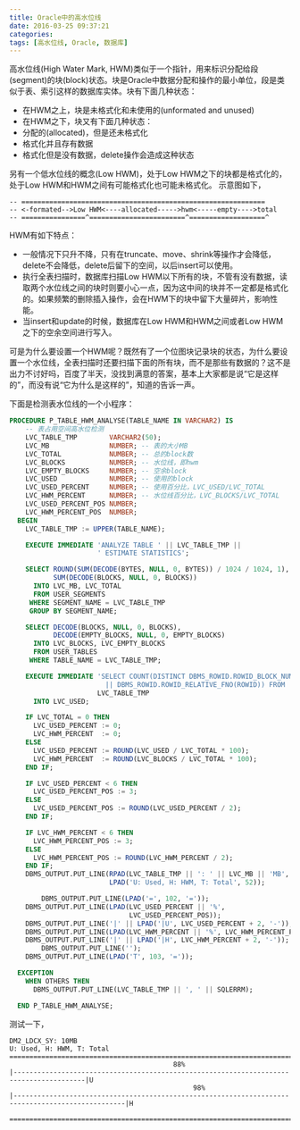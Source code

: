 ```yaml
---
title: Oracle中的高水位线
date: 2016-03-25 09:37:21
categories:
tags: [高水位线, Oracle, 数据库]
---
```

高水位线(High Water Mark, HWM)类似于一个指针，用来标识分配给段(segment)的块(block)状态。块是Oracle中数据分配和操作的最小单位，段是类似于表、索引这样的数据库实体。块有下面几种状态：
- 在HWM之上，块是未格式化和未使用的(unformated and unused)
- 在HWM之下，块又有下面几种状态：
 - 分配的(allocated)，但是还未格式化
 - 格式化并且存有数据
 - 格式化但是没有数据，delete操作会造成这种状态

另有一个低水位线的概念(Low HWM)，处于Low HWM之下的块都是格式化的，处于Low HWM和HWM之间有可能格式化也可能未格式化。
示意图如下，
```
-- =============================================================
-- <-formated-->Low HWM<----allocated----->hwm<-----empty---->total
-- ================^========================^===================^
```
HWM有如下特点：

- 一般情况下只升不降，只有在truncate、move、shrink等操作才会降低，delete不会降低，delete后留下的空间，以后insert可以使用。
- 执行全表扫描时，数据库扫描Low HWM以下所有的块，不管有没有数据，读取两个水位线之间的块时则要小心一点，因为这中间的块并不一定都是格式化的。如果频繁的删除插入操作，会在HWM下的块中留下大量碎片，影响性能。
- 当insert和update的时候，数据库在Low HWM和HWM之间或者Low HWM之下的空余空间进行写入。


可是为什么要设置一个HWM呢？既然有了一个位图块记录块的状态，为什么要设置一个水位线，全表扫描时还要扫描下面的所有块，而不是那些有数据的？这不是出力不讨好吗，百度了半天，没找到满意的答案，基本上大家都是说“它是这样的”，而没有说“它为什么是这样的”，知道的告诉一声。

下面是检测表水位线的一个小程序：
```sql
PROCEDURE P_TABLE_HWM_ANALYSE(TABLE_NAME IN VARCHAR2) IS
    -- 表占用空间高水位检测
    LVC_TABLE_TMP        VARCHAR2(50);
    LVC_MB               NUMBER; -- 表的大小MB
    LVC_TOTAL            NUMBER; -- 总的block数
    LVC_BLOCKS           NUMBER; -- 水位线，即hwm
    LVC_EMPTY_BLOCKS     NUMBER; -- 空余block
    LVC_USED             NUMBER; -- 使用的block
    LVC_USED_PERCENT     NUMBER; -- 使用百分比，LVC_USED/LVC_TOTAL
    LVC_HWM_PERCENT      NUMBER; -- 水位线百分比，LVC_BLOCKS/LVC_TOTAL
    LVC_USED_PERCENT_POS NUMBER;
    LVC_HWM_PERCENT_POS  NUMBER;
  BEGIN
    LVC_TABLE_TMP := UPPER(TABLE_NAME);

    EXECUTE IMMEDIATE 'ANALYZE TABLE ' || LVC_TABLE_TMP ||
                      ' ESTIMATE STATISTICS';

    SELECT ROUND(SUM(DECODE(BYTES, NULL, 0, BYTES)) / 1024 / 1024, 1),
           SUM(DECODE(BLOCKS, NULL, 0, BLOCKS))
      INTO LVC_MB, LVC_TOTAL
      FROM USER_SEGMENTS
     WHERE SEGMENT_NAME = LVC_TABLE_TMP
     GROUP BY SEGMENT_NAME;

    SELECT DECODE(BLOCKS, NULL, 0, BLOCKS),
           DECODE(EMPTY_BLOCKS, NULL, 0, EMPTY_BLOCKS)
      INTO LVC_BLOCKS, LVC_EMPTY_BLOCKS
      FROM USER_TABLES
     WHERE TABLE_NAME = LVC_TABLE_TMP;

    EXECUTE IMMEDIATE 'SELECT COUNT(DISTINCT DBMS_ROWID.ROWID_BLOCK_NUMBER(ROWID)
                        || DBMS_ROWID.ROWID_RELATIVE_FNO(ROWID)) FROM ' ||
                      LVC_TABLE_TMP
      INTO LVC_USED;

    IF LVC_TOTAL = 0 THEN
      LVC_USED_PERCENT := 0;
      LVC_HWM_PERCENT  := 0;
    ELSE
      LVC_USED_PERCENT := ROUND(LVC_USED / LVC_TOTAL * 100);
      LVC_HWM_PERCENT  := ROUND(LVC_BLOCKS / LVC_TOTAL * 100);
    END IF;

    IF LVC_USED_PERCENT < 6 THEN
      LVC_USED_PERCENT_POS := 3;
    ELSE
      LVC_USED_PERCENT_POS := ROUND(LVC_USED_PERCENT / 2);
    END IF;

    IF LVC_HWM_PERCENT < 6 THEN
      LVC_HWM_PERCENT_POS := 3;
    ELSE
      LVC_HWM_PERCENT_POS := ROUND(LVC_HWM_PERCENT / 2);
    END IF;
    DBMS_OUTPUT.PUT_LINE(RPAD(LVC_TABLE_TMP || ': ' || LVC_MB || 'MB', 50) ||
                         LPAD('U: Used, H: HWM, T: Total', 52));

		DBMS_OUTPUT.PUT_LINE(LPAD('=', 102, '='));
    DBMS_OUTPUT.PUT_LINE(LPAD(LVC_USED_PERCENT || '%',
                              LVC_USED_PERCENT_POS));
    DBMS_OUTPUT.PUT_LINE('|' || LPAD('|U', LVC_USED_PERCENT + 2, '-'));
    DBMS_OUTPUT.PUT_LINE(LPAD(LVC_HWM_PERCENT || '%', LVC_HWM_PERCENT_POS));
    DBMS_OUTPUT.PUT_LINE('|' || LPAD('|H', LVC_HWM_PERCENT + 2, '-'));
		DBMS_OUTPUT.PUT_LINE('');
    DBMS_OUTPUT.PUT_LINE(LPAD('T', 103, '='));

  EXCEPTION
    WHEN OTHERS THEN
      DBMS_OUTPUT.PUT_LINE(LVC_TABLE_TMP || ', ' || SQLERRM);

  END P_TABLE_HWM_ANALYSE;
```

测试一下，
```
DM2_LDCX_SY: 10MB                                                            U: Used, H: HWM, T: Total
======================================================================================================
                                         88%
|----------------------------------------------------------------------------------------|U
                                              98%
|--------------------------------------------------------------------------------------------------|H

======================================================================================================T
```
